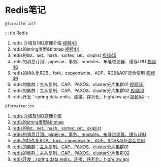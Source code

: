 # Redis笔记

`@formatter:off`

::: tip Redis
1. redis 介绍及NIO原理介绍 [视频43](https://ke.qq.com/webcourse/index.html#cid=398381&term_id=100475149&taid=3799285120767021&type=1024&vid=5285890793309969846)
2. redis的string类型&bitmap [视频44](https://ke.qq.com/webcourse/index.html#cid=398381&term_id=100475149&taid=3385533741274157&type=1024&vid=5285890793395122444)
3. redis的list、set、hash、sorted_set、skiplist [视频45](https://ke.qq.com/webcourse/index.html#cid=398381&term_id=100475149&taid=3385538036241453&type=1024&vid=5285890793480669565)
4. redis的消息订阅、pipeline、事务、modules、布隆过滤器、缓存LRU [视频48](https://ke.qq.com/webcourse/index.html#cid=398381&term_id=100475149&taid=3385542331208749&type=1024&vid=5285890793608442753)
5. redis的持久化RDB、fork、copyonwrite、AOF、RDB&AOF混合使用 [视频49](https://ke.qq.com/webcourse/index.html#cid=398381&term_id=100475149&taid=3385542331208749&type=1024&vid=5285890793608442753)
6. redis的集群：主从复制、CAP、PAXOS、cluster分片集群01 [视频50](https://ke.qq.com/webcourse/index.html#cid=398381&term_id=100475149&taid=3385550921143341&type=1024&vid=5285890793758485066)
7. redis的集群：主从复制、CAP、PAXOS、cluster分片集群02 [视频53](https://ke.qq.com/webcourse/index.html#cid=398381&term_id=100475149&taid=3385555216110637&type=1024&vid=5285890793884777413)
8. redis开发：spring.data.redis、连接、序列化、high/low api [视频54](https://ke.qq.com/webcourse/index.html#cid=398381&term_id=100475149&taid=3385559511077933&type=1024&vid=5285890793923075911)
   :::

`@formatter:on`

1. [redis 介绍及NIO原理介绍](zh/database/redis/lesson/redis1.md)
2. [redis的string类型&bitmap](zh/database/redis/lesson/redis2.md)
3. [redis的list、set、hash、sorted_set、skiplist](zh/database/redis/lesson/redis3.md)
4. [redis的消息订阅、pipeline、事务、modules、布隆过滤器、缓存LRU](zh/database/redis/lesson/redis4.md)
5. [redis的持久化RDB、fork、copyonwrite、AOF、RDB&AOF混合使用](zh/database/redis/lesson/redis5.md)
6. [redis的集群：主从复制、CAP、PAXOS、cluster分片集群01](zh/database/redis/lesson/redis6.md)
7. [redis的集群：主从复制、CAP、PAXOS、cluster分片集群02](zh/database/redis/lesson/redis7.md)
8. [redis开发：spring.data.redis、连接、序列化、high/low api](zh/database/redis/lesson/redis8.md)
